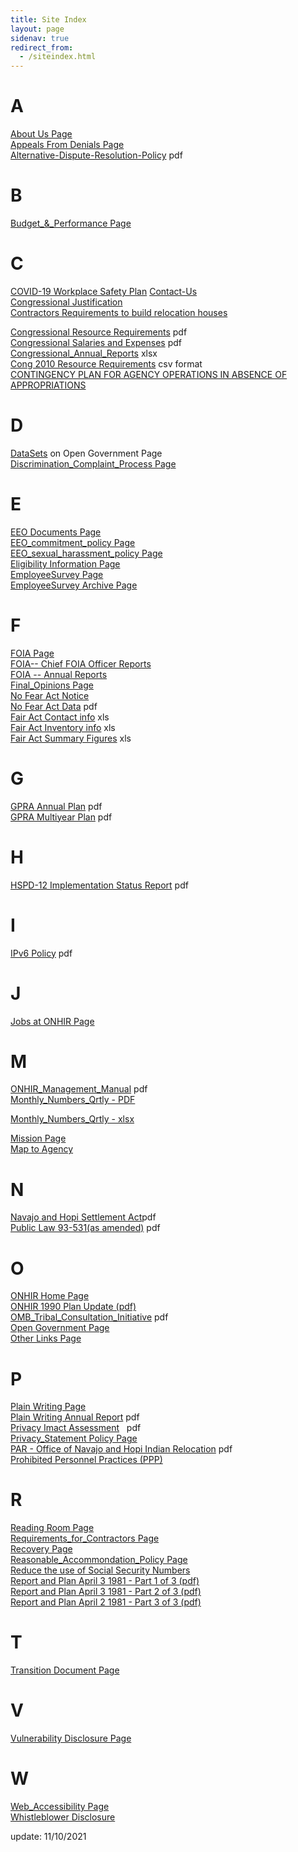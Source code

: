 ```yaml
---
title: Site Index
layout: page
sidenav: true
redirect_from:
  - /siteindex.html
---
```


# A
[About Us Page]({{site.baseurl}}/about/index.html "About ONHIR Page")  
[Appeals From Denials Page]({{site.baseurl}}/eligibility/Appeals-From-Denials.html "Appeals From Denials html page")  
[Alternative-Dispute-Resolution-Policy]({{site.baseurl}}/eeo/Alternative-Dispute-Resolution-Policy.pdf "Alternative Dispute Resolution Policy") pdf  

# B
[Budget_&_Performance Page]({{site.baseurl}}/budget-and-performance/index.html "Budget & Performance Page")  

# C 
[COVID-19 Workplace Safety Plan]({{site.baseurl}}/assets/documents/eeo/COVID-19_Workforce_Task_Force_Safety_Gidelines.pdf)
[Contact-Us]({{site.baseurl}}/contact-us.html "Contact Us")  
[Congressional Justification]({{site.baseurl}}/CJ/ "Congressional Justification")  
[Contractors Requirements to build relocation houses]({{site.baseurl}}/Requirements-for-Contractors.html "Contracors Reqirements")

[Congressional Resource Requirements]({{site.baseurl}}/assets/documents/budget-and-performance/Congressional%20Resource%20Requirements.pdf "Cong  Resource Requirements") pdf  
[Congressional Salaries and Expenses]({{site.baseurl}}/assets/documents/budget-and-performance/Congressional%20Salaries%20and%20Expenses.pdf "Cong Salaries and Expenses") pdf  
[Congressional_Annual_Reports]({{site.baseurl}}/assets/documents/datasets/Cong_Salaries_and_Expenses.xlsx "Congressional_Annual_Reports") xlsx  
[Cong 2010 Resource Requirements]({{site.baseurl}}/assets/documents/datasets/Congressional_Resource_Requirements.csv "Cong 2010 Resource Requirements csv format") csv format  
[CONTINGENCY PLAN FOR AGENCY OPERATIONS IN ABSENCE OF APPROPRIATIONS]({{site.baseurl}}/assets/documents/readingroom/Contingency-Plan.pdf)  

# D 
[DataSets]({{site.baseurl}}/open/index.html#DataSets "Data Set page from Open Government Page") on Open Government Page  
[Discrimination\_Complaint\_Process Page]({{site.baseurl}}/eeo/EEO-DISCRIMINATION-COMPLAINT-PROCESS.html "Discrimination Complaint Process Page")  

# E
[EEO Documents Page]({{site.baseurl}}/eeo/index.html "EEO Documents Page")  
[EEO_commitment_policy Page]({{site.baseurl}}/assets/documents/eeo/EEO-Policy-Statement.pdf "EEO Policy Statement")  
[EEO_sexual_harassment_policy Page]({{site.baseurl}}/eeo/eeo-sexual-harassment-policy.htm "eeo_sexual_harassment_policy")  
[Eligibility Information Page]({{site.baseurl}}/eligibility/index.html "Eligibility Information")  
[EmployeeSurvey Page]({{site.baseurl}}/employee-survey/index.html "Employee Survey(s)")  
[EmployeeSurvey Archive Page]({{site.baseurl}}/employee-survey/Archives/Archives.html)  

# F

[FOIA Page]({{site.baseurl}}/foia/index.html "FOIA Page")  
[FOIA-- Chief FOIA Officer Reports]({{site.baseurl}}/foia/Chief/index.html)  
[FOIA -- Annual Reports]({{site.baseurl}}/foia/Archives/index.html)  
[Final_Opinions Page]({{site.baseurl}}/policy/Final-Opinions.html "final_opinions")  
[No Fear Act Notice]({{site.baseurl}}/eeo/No-Fear-Act-Notice.html "No Fear Act Notice")  
[No Fear Act Data]({{site.baseurl}}/assets/documents/eeo/No-FEAR-DATA.pdf "No Fear Act Data") pdf  
[Fair Act Contact info]({{site.baseurl}}/assets/documents/budget-and-performance/Fair%20Act%20contact%20info.xls "Fair Act Contact Info") xls  
[Fair Act Inventory info]({{site.baseurl}}/assets/documents/budget-and-performance/FAIR%20Act%20inventory%20info.xls "Fair Act Inventory Info") xls  
[Fair Act Summary Figures]({{site.baseurl}}/assets/documents/datasets/FAIR_Act_summary_figures.xls "Fair Act Summary Figures") xls

# G  

[GPRA Annual Plan]({{site.baseurl}}/assets/documents/budget-and-performance/GPRA%20Annual%20Plan.pdf "GPRA Annual Plan") pdf  
[GPRA Multiyear Plan]({{site.baseurl}}/assets/documents/budget-and-performance/GPRA%20Multiyear.pdf "GPRA FY2012 multiyear") pdf  

# H  

[HSPD-12 Implementation Status Report]({{site.baseurl}}/assets/documents/about-ONHIR/HSPD-12-Reporting.pdf "HSPD-12 Implementation   Status Report PDF") pdf

# I

[IPv6 Policy]({{site.baseurl}}/assets/documents/readingroom/ONHIR-IPv6-Policy.pdf "ONHIR IPv6 Policy") pdf

# J 

[Jobs at ONHIR Page]({{site.baseurl}}/jobs.html "Jobs At ONHIR")  

# M 

[ONHIR_Management_Manual]({{site.baseurl}}/assets/documents/mangement-manual/ONHIR-Management-Manual.pdf 
"ONHIR Management Manual pdf") pdf  
[Monthly_Numbers_Qrtly - PDF]({{site.baseurl}}/assets/documents/datasets/Monthly_Numbers_Qrtly.pdf "Monthly Numbers Qrtly pdf") 

[Monthly_Numbers_Qrtly - xlsx]({{site.baseurl}}/assets/documents/datasets/Monthly_Numbers_Qrtly.xlsx "Monthly Numbers Qrtly xlsx")

[Mission Page]({{site.baseurl}}/open/Mission.html "Mission")  
[Map to Agency]({{site.baseurl}}/assets/documents/Map-to-Agency.pdf)  

# N 

[Navajo and Hopi Settlement Act]({{site.baseurl}}/assets/documents/N-H-Settlement-Act-titled.pdf "Navajo and Hopi Settlement Act")pdf  
[Public Law 93-531(as amended)]({{site.baseurl}}/assets/documents/N-H-Settlement-Act-titled.pdf "Public Law 93-531 (as amended)") pdf  

# O 

[ONHIR Home Page]({{site.baseurl}}/index.html "ONHIR Home Page")  
[ONHIR 1990 Plan Update (pdf)]({{site.baseurl}}/assets/documents/readingroom/ONHIR_1990_Plan_Update.pdf "ONHIR 1990 Plan Update")   
[OMB_Tribal_Consultation_Initiative]({{site.baseurl}}/readingroom/OMB-Tribal-Consultation-Initiative.html "OMB_Tribal_Consultation_Initiative") pdf  
[Open Government Page]({{site.baseurl}}/open/index.html "Open Gov")  
[Other Links Page]({{site.baseurl}}/other-links/index.html "Other Links") 

# P 

[Plain Writing Page]({{site.baseurl}}/plain-writing/index.html "Plain Writing")  
[Plain Writing Annual Report]({{site.baseurl}}/assets/documents/plain-writing/agency-compliance-report.pdf) pdf  
[Privacy Imact Assessment]({{site.baseurl}}/assets/documents/privacy/PIA.pdf "PIA")   pdf  
[Privacy_Statement Policy Page]({{site.baseurl}}/privacy/index.html "Privacy_Statement.html")  
[PAR - Office of Navajo and Hopi Indian Relocation]({{site.baseurl}}/assets/documents/budget-and-performance/FY2019_PAR.pdf) pdf  
[Prohibited Personnel Practices (PPP)]({{site.baseurl}}/eeo/index.html)  

# R 

[Reading Room Page]({{site.baseurl}}/readingroom/index.html "Reading Room")  
[Requirements_for_Contractors Page]({{site.baseurl}}/readingroom/Requirements-for-Contractors.html "Requirements_for_Contractors")  
[Recovery Page]({{site.baseurl}}/recovery/index.html "Recovery Page")  
[Reasonable_Accommondation_Policy Page]({{site.baseurl}}/assets/documents/policy/Reasonable_Accommodation%20Policy.pdf)  
[Reduce the use of Social Security Numbers]({{site.baseurl}}/assets/documents/privacy/FISMA-20-Reduce-use-of-Social-Security-Number-Policy-Procedure.pdf)  
[Report and Plan April 3 1981 - Part 1 of 3 (pdf)]({{site.baseurl}}/assets/documents/readingroom/Report_and_Plan-April_3_1981_Part_1_of_3.pdf "Report and Plan April 3/1981 - Part 1 of 3")  
[Report and Plan April 3 1981 - Part 2 of 3 (pdf)]({{site.baseurl}}/assets/documents/readingroom/Report_and_Plan_April_3_1981_Part_2_of_3.pdf "Report and Plan April 3 1981 Part 2 of 3")  
[Report and Plan April 2 1981 - Part 3 of 3 (pdf)]({{site.baseurl}}/assets/documents/readingroom/Report_and_Plan-April_3_1981_Part_3_of_3.pdf "Report and Plan April 3 1981 - Part 3 of 3")  

# T 

[Transition Document Page]({{site.baseurl}}/transition/index.html)  

# V

[Vulnerability Disclosure Page]({{site.baseurl}}/vulnerability-disclosure-policy/index.html)

# W

[Web\_Accessibility Page]({{site.baseurl}}/Web-Accessibility.html "Web_Accessibility")  
[Whistleblower Disclosure]({{site.baseurl}}/eeo/index.html)  

update: 11/10/2021
